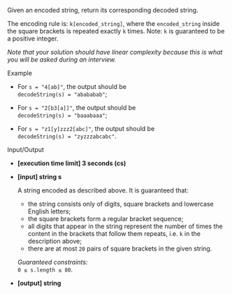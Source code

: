 
Given an encoded string, return its corresponding decoded string.

The encoding rule is:  `k[encoded_string]`, where the  `encoded_string`  inside the square brackets is repeated exactly  `k`  times. Note:  `k`  is guaranteed to be a positive integer.

_Note that your solution should have linear complexity because this is what you will be asked during an interview._

Example

-   For  `s = "4[ab]"`, the output should be  
    `decodeString(s) = "abababab"`;
    
-   For  `s = "2[b3[a]]"`, the output should be  
    `decodeString(s) = "baaabaaa"`;
    
-   For  `s = "z1[y]zzz2[abc]"`, the output should be  
    `decodeString(s) = "zyzzzabcabc"`.
    

Input/Output

-   **[execution time limit] 3 seconds (cs)**
    
-   **[input] string s**
    
    A string encoded as described above. It is guaranteed that:
    
    -   the string consists only of digits, square brackets and lowercase English letters;
    -   the square brackets form a  regular bracket sequence;
    -   all digits that appear in the string represent the number of times the content in the brackets that follow them repeats, i.e.  `k`  in the description above;
    -   there are at most  `20`  pairs of square brackets in the given string.
    
    _Guaranteed constraints:_  
    `0 ≤ s.length ≤ 80`.
    
-   **[output] string**